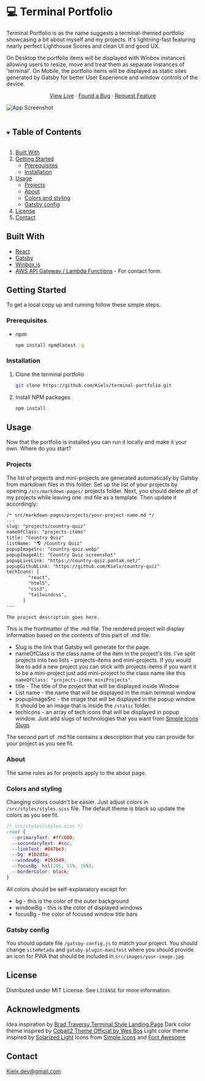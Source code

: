 # 💻 Terminal Portfolio

Terminal Portfolio is as the name suggests a terminal-themed portfolio showcasing a bit about myself and my projects.
It's lightning-fast featuring nearly perfect Lighthouse Scores and clean UI and good UX.

On Desktop the portfolio items will be displayed with Winbox instances allowing users to resize, move and treat them as separate instances of 'terminal'.
On Mobile, the portfolio items will be displayed as static sites generated by Gatsby for better User Experience and window controls of the device.

<p align="center">
    <a href="https://pantak.net/">View Live</a>
    ·
    <a href="https://github.com/Kielx/terminal-portfolio/issues">Found a Bug</a>
    ·
    <a href="https://github.com/Kielx/terminal-portfolio/issues">Request Feature</a>
  </p>
</p>

![App Screenshot](https://raw.githubusercontent.com/Kielx/terminal-portfolio/master/static/PortfolioSS.png "Screenshot of app")

<!-- TABLE OF CONTENTS -->
<details open="open">
  <summary><h2 style="display: inline-block">Table of Contents</h2></summary>
  <ol>
    <li><a href="#built-with">Built With</a></li>
    <li><a href="#getting-started">Getting Started</a>
    <ul>
      <li><a href="#prerequisites">Prerequisites</a></li>
      <li><a href="#installation">Installation</a></li>
    </ul>
    </li>
    <li><a href="#usage">Usage</a>
    <ul>
      <li><a href="#projects">Projects</a></li>
      <li><a href="#about">About</a></li>
      <li><a href="#colors-and-styling">Colors and styling</a></li>
      <li><a href="#gatsby-config">Gatsby config</a></li>
    </ul>
    </li>
    <li><a href="#license">License</a></li>
    <li><a href="#contact">Contact</a></li>
  </ol>
</details>

<!-- ABOUT THE PROJECT -->
## Built With

* [React](https://reactjs.org/)
* [Gatsby](https://www.gatsbyjs.com/)
* [Winbox.js](https://github.com/nextapps-de/winbox)
* [AWS API Gateway / Lambda Functions](https://aws.amazon.com/) - For contact form.

<!-- GETTING STARTED -->
## Getting Started

To get a local copy up and running follow these simple steps.

### Prerequisites

* npm

  ```sh
  npm install npm@latest -g
  ```

### Installation

1. Clone the terminal portfolio

   ```sh
   git clone https://github.com/Kielx/terminal-portfolio.git
   ```

2. Install NPM packages

   ```sh
   npm install
   ```

<!-- USAGE EXAMPLES -->
## Usage

Now that the portfolio is installed you can run it locally and make it your own. Where do you start?

### Projects

The list of projects and mini-projects are generated automatically by Gatsby from markdown files in this folder. Set up the list of your projects by opening ```/src/markdown-pages/``` projects folder. Next, you should delete all of my projects while leaving one .md file as a template. Then update it accordingly:

```markdown
/* src/markdown-pages/projects/your-project-name.md */
---
slug: "projects/country-quiz"
nameOfClass: "projects-items"
title: "Country Quiz"
listName: "🌎 /Country Quiz"
popupImageSrc: "country-quiz.webp"
popupImageAlt: "Country Quiz screenshot"
popupLiveLink: "https://country-quiz.pantak.net/"
popupGithubLink: "https://github.com/Kielx/country-quiz"
techIcons: [
        "react",
        "html5",
        "css3",
        "tailwindcss",
      ]
---

The project description goes here.
```

This is the frontmatter of the .md file. The rendered project will display information based on the contents of this part of .md file.

* Slug is the link that Gatsby will generate for the page.
* nameOfClass is the class name of the item in the project's lits. I've split projects into two lists - projects-items and mini-projects. If you would like to add a new project you can stick with projects-items if you want it to be a mini-project just add mini-project to the class name like this `nameOfClass: "projects-items miniProjects"`.
* title - The title of the project that will be displayed inside Window
* List name - the name that will be displayed in the main terminal window
* popupImageSrc - the image that will be displayed in the popup window. It should be an image that is inside the `/static` folder.
* techIcons - an array of tech icons that will be displayed in popup window. Just add slugs of technologies that you want from [Simple Icons Slugs](https://github.com/simple-icons/simple-icons/blob/develop/slugs.md)

The second part of .md file contains a description that you can provide for your project as you see fit.

### About

The same rules as for projects apply to the about page.

### Colors and styling

Changing colors couldn't be easier. Just adjust colors in `/src/styles/styles.scss` file.
The default theme is black so update the colors as you see fit.

```scss
/* src/styles/styles.scss */
:root {
  --primaryText: #ffc600;
  --secondaryText: #ccc;
  --linkText: #047be3;
  --bg: #1b2d3a;
  --windowBg: #193549;
  --focusBg: hsl(205, 51%, 16%);
  --borderColor: black;
}
```

All colors should be self-explanatory except for:

* bg - this is the color of the outer background
* windowBg - this is the color of displayed windows
* focusBg - the color of focused window title bars

### Gatsby config

You should update file `/gatsby-config.js` to match your project. You should change `siteMetada` and `gatsby-plugin-manifest` where you should provide an icon for PWA that should be included in `src/images/your-image.jpg`

<!-- LICENSE -->
## License

Distributed under MIT License. See `LICENSE` for more information.

## Acknowledgments

Idea inspiration by [Brad Traversy Terminal Style Landing Page](https://www.youtube.com/watch?v=jQCk2yo10YY)
Dark color theme inspired by [Cobalt2 Theme Official by Wes Bos](https://marketplace.visualstudio.com/items?itemName=wesbos.theme-cobalt2)
Light color theme inspired by [Solarized Light](https://en.wikipedia.org/wiki/Solarized_(color_scheme)2)
Icons from [Simple Icons](https://github.com/simple-icons/simple-icons) and [Font Awesome](https://fontawesome.com/)

<!-- CONTACT -->
## Contact

Kielx.dev@gmail.com
<!-- MARK
<!--stackedit_data:
eyJoaXN0b3J5IjpbNzc5ODUwNjQ3XX0=
-->
